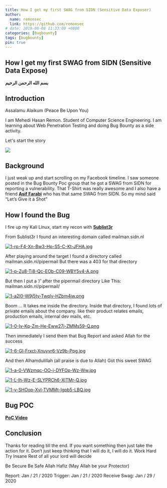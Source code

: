```yaml
---
title: How I get my first SWAG from SIDN (Sensitive Data Exposer)
author:
  name: remonsec
  link: https://github.com/remonsec
# date: 2019-08-08 11:33:00 +0800
categories: [Bugbounty]
tags: [bugbounty]
pin: true
---
```


## How I get my first SWAG from SIDN (Sensitive Data Expose)

**بسم الله الرحمن الرحيم**

## Introduction

Assalamu Alaikum 
(Peace Be Upon You)

I am Mehedi Hasan Remon. 
Student of Computer Science Engineering. I am learning about Web Penetration Testing and doing Bug Bounty as a side activity.

Let's start the story

![](https://media2.giphy.com/media/XyaQAnihoZBU3GmFPl/giphy.webp?cid=6c09b95280cd248c1aa56dc5912ab455a822e68c40ce1926&rid=giphy.webp&ct=g)

## Background

I just weak up and start scrolling on my Facebook timeline. I saw someone posted in the Bug Bounty Poc group that he got a SWAG from SIDN for reporting a vulnerability. That T-Shirt was really awesome and I also have a friend [**Asif Farabi**](https://www.facebook.com/asiffarabi000) who has that same SWAG from SIDN. So my mind said 
“Let’s Give it a Shot”

## How I found the Bug

I fire up my Kali Linux, start my recon with [**Sublist3r**](https://github.com/aboul3la/Sublist3r)

From Sublist3r I found an interesting domain called 
mailman.sidn.nl

[![1-rp-F4-Xn-Bw3-Hp-S5-C-Kt-JFHA.jpg](https://i.postimg.cc/43k6P7p5/1-rp-F4-Xn-Bw3-Hp-S5-C-Kt-JFHA.jpg)](https://postimg.cc/v4hxHmqg)


After playing around the target I found a directory called 
mailman.sidn.nl/pipermail
But there was a 403 for that directory

[![1-p-Zu8-Ti8-Qc-EOb-C09-WBY5v4-A.png](https://i.postimg.cc/y6Q05rFW/1-p-Zu8-Ti8-Qc-EOb-C09-WBY5v4-A.png)](https://postimg.cc/Thby50NX)

But then I put a ‘/’ after the pipermail directory 
Like This: mailman.sidn.nl/pipermail/

[![1-a2l0-W9j5ty-Twqlv-HZbm4jw.png](https://i.postimg.cc/5y6Qbbwy/1-a2l0-W9j5ty-Twqlv-HZbm4jw.png)](https://postimg.cc/7JrZNvtr)

Boom … 
It takes me inside the directory. Inside that directory, I found lots of private emails about the company. like their product relates emails, production emails, internal dev mails, etc.

[![1-0-Iv-Kq-Zm-He-Eww27j-ZMMs59-Q.png](https://i.postimg.cc/GhTTf3LS/1-0-Iv-Kq-Zm-He-Eww27j-ZMMs59-Q.png)](https://postimg.cc/bs8vDh2Q)

Then immediately I send them that Bug Report and asked Allah for the success

[![1-6-Gl-Frxct-Xnuyvr6-Vz9b-Ppg.jpg](https://i.postimg.cc/fWr05SN9/1-6-Gl-Frxct-Xnuyvr6-Vz9b-Ppg.jpg)](https://postimg.cc/Jtjnzntr)

And then
Alhamdulillah (all praise is due to Allah)
Got this sweet SWAG

[![1-a-0-VWzmqc-OO-j-DYFOp-Wz-Ww.jpg](https://i.postimg.cc/qvXqfz9Q/1-a-0-VWzmqc-OO-j-DYFOp-Wz-Ww.jpg)](https://postimg.cc/Js0MZ47B)

[![1-L-Ih-Wz-E-SLYPRCh6-XITMr-Q.jpg](https://i.postimg.cc/qR9CLghr/1-L-Ih-Wz-E-SLYPRCh6-XITMr-Q.jpg)](https://postimg.cc/YGz92rzD)

[![1-y-SHOop-Xvl-TVMMt-Igpb5-LBQ.jpg](https://i.postimg.cc/fRhfsqbs/1-y-SHOop-Xvl-TVMMt-Igpb5-LBQ.jpg)](https://postimg.cc/3dnvCBpf)

## Bug POC

 [**PoC Video**](https://medium.com/media/c128e4ead6ce9f547d1ac75360f5a5a5)

## Conclusion

Thanks for reading till the end. If you want something then just take the action for it. Don’t just keep thinking that I will do it, I will do it. 
Work Hard
Try Insane
Rest of all your lord will decide
 
Be Secure Be Safe
Allah Hafiz (May Allah be your Protector)

Report: Jan / 21 / 2020
Trigger: Jan / 21 / 2020
Receive Swag: Jan / 29 / 2020
